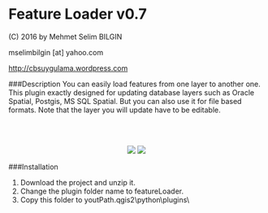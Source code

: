 Feature Loader v0.7
==========


(C) 2016 by Mehmet Selim BILGIN

mselimbilgin [at] yahoo.com

http://cbsuygulama.wordpress.com



###Description
You can easily load features from one layer to another one. This plugin exactly designed for updating database layers such as Oracle Spatial, Postgis, MS SQL Spatial. 
But you can also use it for file based formats. Note that the layer you will update have to be editable.


<p class="western"><br><br>
</p>

<p align="center">
  <img src="https://goo.gl/photos/8gSYe4uzf8XU9V1u5" />
  <img src="https://goo.gl/photos/of1hDEwkGmmjGKQ9A" />
</p>



###Installation

1. Download the project and unzip it.
2. Change the plugin folder name to featureLoader. 
3. Copy this folder to youtPath\.qgis2\python\plugins\  
